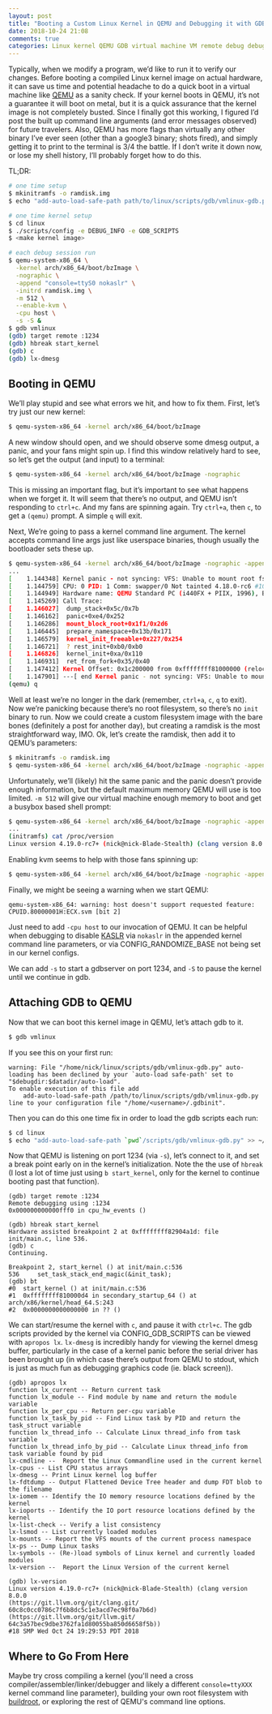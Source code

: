 ```yaml
---
layout: post
title: "Booting a Custom Linux Kernel in QEMU and Debugging it with GDB"
date: 2018-10-24 21:08
comments: true
categories: Linux kernel QEMU GDB virtual machine VM remote debug debugging
---
```

Typically, when we modify a program, we’d like to run it to verify our changes.
Before booting a compiled Linux kernel image on actual hardware, it can save us
time and potential headache to do a quick boot in a virtual machine like
[QEMU](https://www.qemu.org/)
as a sanity check.  If your kernel boots in QEMU, it’s not a guarantee it will
boot on metal, but it is a quick assurance that the kernel image is not
completely busted.  Since I finally got this working, I figured I’d post the
built up command line arguments (and error messages observed) for future
travelers.  Also, QEMU has more flags than virtually any other binary I’ve ever
seen (other than a google3 binary; shots fired), and simply getting it to print
to the terminal is 3/4 the battle.  If I don’t write it down now, or lose my
shell history, I’ll probably forget how to do this.

TL;DR:
```sh
# one time setup
$ mkinitramfs -o ramdisk.img
$ echo "add-auto-load-safe-path path/to/linux/scripts/gdb/vmlinux-gdb.py" >> ~/.gdbinit

# one time kernel setup
$ cd linux
$ ./scripts/config -e DEBUG_INFO -e GDB_SCRIPTS
$ <make kernel image>

# each debug session run
$ qemu-system-x86_64 \
  -kernel arch/x86_64/boot/bzImage \
  -nographic \
  -append "console=ttyS0 nokaslr" \
  -initrd ramdisk.img \
  -m 512 \
  --enable-kvm \
  -cpu host \
  -s -S &
$ gdb vmlinux
(gdb) target remote :1234
(gdb) hbreak start_kernel
(gdb) c
(gdb) lx-dmesg
```

## Booting in QEMU

We’ll play stupid and see what errors we hit, and how to fix them.  First,
let’s try just our new kernel:

```sh
$ qemu-system-x86_64 -kernel arch/x86_64/boot/bzImage
```

A new window should open, and we should observe some dmesg output, a panic, and
your fans might spin up.  I find this window relatively hard to see, so let’s
get the output (and input) to a terminal:

```sh
$ qemu-system-x86_64 -kernel arch/x86_64/boot/bzImage -nographic
```

This is missing an important flag, but it’s important to see what happens when
we forget it.  It will seem that there’s no output, and QEMU isn’t responding
to `ctrl+c`.  And my fans are spinning again.  Try `ctrl+a`, then `c`, to get a
`(qemu)` prompt.  A simple `q` will exit.

Next, We’re going to pass a kernel command line argument.  The kernel accepts
command line args just like userspace binaries, though usually the bootloader
sets these up.

```sh
$ qemu-system-x86_64 -kernel arch/x86_64/boot/bzImage -nographic -append "console=ttyS0"
...
[    1.144348] Kernel panic - not syncing: VFS: Unable to mount root fs on unknown-block(0,0)
[    1.144759] CPU: 0 PID: 1 Comm: swapper/0 Not tainted 4.18.0-rc6 #10
[    1.144949] Hardware name: QEMU Standard PC (i440FX + PIIX, 1996), BIOS 1.10.2-1ubuntu1 04/01/2014
[    1.145269] Call Trace:
[    1.146027]  dump_stack+0x5c/0x7b
[    1.146162]  panic+0xe4/0x252
[    1.146286]  mount_block_root+0x1f1/0x2d6
[    1.146445]  prepare_namespace+0x13b/0x171
[    1.146579]  kernel_init_freeable+0x227/0x254
[    1.146721]  ? rest_init+0xb0/0xb0
[    1.146826]  kernel_init+0xa/0x110
[    1.146931]  ret_from_fork+0x35/0x40
[    1.147412] Kernel Offset: 0x1c200000 from 0xffffffff81000000 (relocation range: 0xffffffff80000000-0xffffffffbfffffff)
[    1.147901] ---[ end Kernel panic - not syncing: VFS: Unable to mount root fs on unknown-block(0,0) ]---
(qemu) q
```

Well at least we’re no longer in the dark (remember, `ctrl+a`, `c`, `q` to
exit).  Now we’re panicking because there’s no root filesystem, so there’s no
`init` binary to run.  Now we could create a custom filesystem image with the
bare bones (definitely a post for another day), but creating a ramdisk is the
most straightforward way, IMO.  Ok, let’s create the ramdisk,
then add it to QEMU’s parameters:

```sh
$ mkinitramfs -o ramdisk.img
$ qemu-system-x86_64 -kernel arch/x86_64/boot/bzImage -nographic -append "console=ttyS0" -initrd ramdisk.img
```

Unfortunately, we’ll (likely) hit the same panic and the panic doesn’t provide
enough information, but the default maximum memory QEMU will use is too
limited.  `-m 512` will give our virtual machine enough memory to boot and get
a busybox based shell prompt:

```sh
$ qemu-system-x86_64 -kernel arch/x86_64/boot/bzImage -nographic -append "console=ttyS0" -initrd ramdisk.img -m 512
...
(initramfs) cat /proc/version
Linux version 4.19.0-rc7+ (nick@nick-Blade-Stealth) (clang version 8.0.0 (https://git.llvm.org/git/clang.git/ 60c8c0cc0786c7f6b8dc5c1e3acd7ec98f0a7b6d) (https://git.llvm.org/git/llvm.git/ 64c3a57bec9dbe3762fa1d80055ba850d6658f5b)) #18 SMP Wed Oct 24 19:29:53 PDT 2018
```

Enabling kvm seems to help with those fans spinning up:

```sh
$ qemu-system-x86_64 -kernel arch/x86_64/boot/bzImage -nographic -append "console=ttyS0" -initrd ramdisk.img -m 512 --enable-kvm
```

Finally, we might be seeing a warning when we start QEMU:

```
qemu-system-x86_64: warning: host doesn't support requested feature: CPUID.80000001H:ECX.svm [bit 2]
```

Just need to add `-cpu host` to our invocation of QEMU.  It can be helpful when
debugging to disable
[KASLR](https://lwn.net/Articles/569635/)
via `nokaslr` in the appended kernel command line parameters, or via
CONFIG_RANDOMIZE_BASE not being set in our kernel configs.

We can add `-s` to start a gdbserver on port 1234, and `-S` to pause the kernel
until we continue in gdb.

## Attaching GDB to QEMU
Now that we can boot this kernel image in QEMU, let’s attach gdb to it.

```sh
$ gdb vmlinux
```

If you see this on your first run:
```
warning: File "/home/nick/linux/scripts/gdb/vmlinux-gdb.py" auto-loading has been declined by your `auto-load safe-path' set to "$debugdir:$datadir/auto-load".
To enable execution of this file add
	add-auto-load-safe-path /path/to/linux/scripts/gdb/vmlinux-gdb.py
line to your configuration file "/home/<username>/.gdbinit".
```
Then you can do this one time fix in order to load the gdb scripts each run:
```sh
$ cd linux
$ echo "add-auto-load-safe-path `pwd`/scripts/gdb/vmlinux-gdb.py" >> ~/.gdbinit
```

Now that QEMU is listening on port 1234 (via `-s`), let’s connect to it, and
set a break point early on in the kernel’s initialization.  Note the the use of
`hbreak` (I lost a lot of time just using `b start_kernel`, only for the
kernel to continue booting past that function).

```
(gdb) target remote :1234
Remote debugging using :1234
0x000000000000fff0 in cpu_hw_events ()

(gdb) hbreak start_kernel
Hardware assisted breakpoint 2 at 0xffffffff82904a1d: file init/main.c, line 536.
(gdb) c
Continuing.

Breakpoint 2, start_kernel () at init/main.c:536
536		set_task_stack_end_magic(&init_task);
(gdb) bt
#0  start_kernel () at init/main.c:536
#1  0xffffffff810000d4 in secondary_startup_64 () at arch/x86/kernel/head_64.S:243
#2  0x0000000000000000 in ?? ()
```

We can start/resume the kernel with `c`, and pause it with `ctrl+c`.  The gdb
scripts provided by the kernel via CONFIG_GDB_SCRIPTS can be viewed with
`apropos lx`. `lx-dmesg` is incredibly handy for viewing the kernel dmesg
buffer, particularly in the case of a kernel panic before the serial driver has
been brought up (in which case there’s output from QEMU to stdout, which is
just as much fun as debugging graphics code (ie. black screen)).

```
(gdb) apropos lx
function lx_current -- Return current task
function lx_module -- Find module by name and return the module variable
function lx_per_cpu -- Return per-cpu variable
function lx_task_by_pid -- Find Linux task by PID and return the task_struct variable
function lx_thread_info -- Calculate Linux thread_info from task variable
function lx_thread_info_by_pid -- Calculate Linux thread_info from task variable found by pid
lx-cmdline --  Report the Linux Commandline used in the current kernel
lx-cpus -- List CPU status arrays
lx-dmesg -- Print Linux kernel log buffer
lx-fdtdump -- Output Flattened Device Tree header and dump FDT blob to the filename
lx-iomem -- Identify the IO memory resource locations defined by the kernel
lx-ioports -- Identify the IO port resource locations defined by the kernel
lx-list-check -- Verify a list consistency
lx-lsmod -- List currently loaded modules
lx-mounts -- Report the VFS mounts of the current process namespace
lx-ps -- Dump Linux tasks
lx-symbols -- (Re-)load symbols of Linux kernel and currently loaded modules
lx-version --  Report the Linux Version of the current kernel

(gdb) lx-version
Linux version 4.19.0-rc7+ (nick@nick-Blade-Stealth) (clang version 8.0.0
(https://git.llvm.org/git/clang.git/ 60c8c0cc0786c7f6b8dc5c1e3acd7ec98f0a7b6d)
(https://git.llvm.org/git/llvm.git/ 64c3a57bec9dbe3762fa1d80055ba850d6658f5b))
#18 SMP Wed Oct 24 19:29:53 PDT 2018
```

## Where to Go From Here

Maybe try cross compiling a kernel (you'll need a cross
compiler/assembler/linker/debugger and likely a different `console=ttyXXX`
kernel command line parameter), building your own root filesystem with
[buildroot](https://buildroot.org/),
or exploring the rest of QEMU's command line options.

